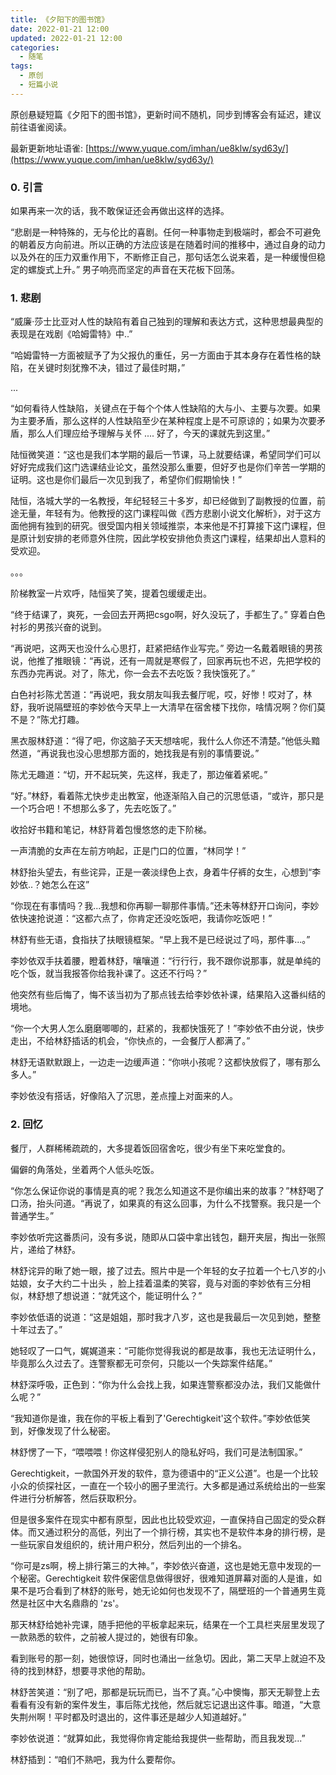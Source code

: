 ```yaml
---
title: 《夕阳下的图书馆》
date: 2022-01-21 12:00
updated: 2022-01-21 12:00
categories: 
  - 随笔
tags: 
  - 原创
  - 短篇小说
---
```


原创悬疑短篇《夕阳下的图书馆》，更新时间不随机，同步到博客会有延迟，建议前往语雀阅读。

<!-- more -->


最新更新地址语雀: [https://www.yuque.com/imhan/ue8klw/syd63y/](https://www.yuque.com/imhan/ue8klw/syd63y/)


### 0. 引言

如果再来一次的话，我不敢保证还会再做出这样的选择。

“悲剧是一种特殊的，无与伦比的喜剧。任何一种事物走到极端时，都会不可避免的朝着反方向前进。所以正确的方法应该是在随着时间的推移中，通过自身的动力以及外在的压力双重作用下，不断修正自己，那句话怎么说来着，是一种缓慢但稳定的螺旋式上升。” 男子响亮而坚定的声音在天花板下回荡。

### 1. 悲剧

“威廉·莎士比亚对人性的缺陷有着自己独到的理解和表达方式，这种思想最典型的表现是在戏剧《哈姆雷特》中..”

“哈姆雷特一方面被赋予了为父报仇的重任，另一方面由于其本身存在着性格的缺陷，在关键时刻犹豫不决，错过了最佳时期，”

...

“如何看待人性缺陷，关键点在于每个个体人性缺陷的大与小、主要与次要。如果为主要矛盾，那么这样的人性缺陷至少在某种程度上是不可原谅的；如果为次要矛盾，那么人们理应给予理解与关怀 .... 好了，今天的课就先到这里。”

陆恒微笑道：“这也是我们本学期的最后一节课，马上就要结课，希望同学们可以好好完成我们这门选课结业论文，虽然没那么重要，但好歹也是你们辛苦一学期的证明。这也是你们最后一次见到我了，希望你们假期愉快！”

陆恒，洛城大学的一名教授，年纪轻轻三十多岁，却已经做到了副教授的位置，前途无量，年轻有为。他教授的这门课程叫做《西方悲剧小说文化解析》，对于这方面他拥有独到的研究。很受国内相关领域推崇，本来他是不打算接下这门课程，但是原计划安排的老师意外住院，因此学校安排他负责这门课程，结果却出人意料的受欢迎。

。。。

阶梯教室一片欢呼，陆恒笑了笑，提着包缓缓走出。

“终于结课了，爽死，一会回去开两把csgo啊，好久没玩了，手都生了。” 穿着白色衬衫的男孩兴奋的说到。

“再说吧，这两天也没什么心思打，赶紧把结作业写完。” 旁边一名戴着眼镜的男孩说，他推了推眼镜：“再说，还有一周就是寒假了，回家再玩也不迟，先把学校的东西办完再说。对了，陈尤，你一会去不去吃饭？我快饿死了。”

白色衬衫陈尤苦道：“再说吧，我女朋友叫我去餐厅呢，哎，好惨！哎对了，林舒，我听说隔壁班的李妙依今天早上一大清早在宿舍楼下找你，啥情况啊？你们莫不是？”陈尤打趣。

黑衣服林舒道：“得了吧，你这脑子天天想啥呢，我什么人你还不清楚。”他低头黯然道，“再说我也没心思想那方面的，她找我是有别的事情要说。”

陈尤无趣道：“切，开不起玩笑，先这样，我走了，那边催着紧呢。”

“好。”林舒，看着陈尤快步走出教室，他逐渐陷入自己的沉思低语，“或许，那只是一个巧合吧！不想那么多了，先去吃饭了。”

收拾好书籍和笔记，林舒背着包慢悠悠的走下阶梯。

一声清脆的女声在左前方响起，正是门口的位置，“林同学！”

林舒抬头望去，有些诧异，正是一袭淡绿色上衣，身着牛仔裤的女生，心想到“李妙依..？她怎么在这”

“你现在有事情吗？我...我想和你再聊一聊那件事情。”还未等林舒开口询问，李妙依快速抢说道：“这都六点了，你肯定还没吃饭吧，我请你吃饭吧！”

林舒有些无语，食指扶了扶眼镜框架。“早上我不是已经说过了吗，那件事...。”

李妙依双手扶着腰，瞪着林舒，嚷嚷道：“行行行，我不跟你说那事，就是单纯的吃个饭，就当我报答你给我补课了。这还不行吗？”

他突然有些后悔了，悔不该当初为了那点钱去给李妙依补课，结果陷入这番纠结的境地。

“你一个大男人怎么磨磨唧唧的，赶紧的，我都快饿死了！”李妙依不由分说，快步走出，不给林舒插话的机会，“你快点的，一会餐厅人都满了。”

林舒无语默默跟上，一边走一边缓声道：“你哄小孩呢？这都快放假了，哪有那么多人。”

李妙依没有搭话，好像陷入了沉思，差点撞上对面来的人。


### 2. 回忆

餐厅，人群稀稀疏疏的，大多提着饭回宿舍吃，很少有坐下来吃堂食的。

偏僻的角落处，坐着两个人低头吃饭。

“你怎么保证你说的事情是真的呢？我怎么知道这不是你编出来的故事？”林舒喝了口汤，抬头问道。“再说了，如果真的有这么回事，为什么不找警察。我只是一个普通学生。”

李妙依听完这番质问，没有多说，随即从口袋中拿出钱包，翻开夹层，掏出一张照片，递给了林舒。

林舒诧异的瞅了她一眼，接了过去。照片中是一个年轻的女子拉着一个七八岁的小姑娘，女子大约二十出头
，脸上挂着温柔的笑容，竟与对面的李妙依有三分相似，林舒想了想说道：“就凭这个，能证明什么？”

李妙依低语的说道：“这是姐姐，那时我才八岁，这也是我最后一次见到她，整整十年过去了。”

她轻叹了一口气，娓娓道来：“可能你觉得我说的都是故事，我也无法证明什么，毕竟那么久过去了。连警察都无可奈何，只能以一个失踪案件结尾。”

林舒深呼吸，正色到：“你为什么会找上我，如果连警察都没办法，我们又能做什么呢？”

“我知道你是谁，我在你的平板上看到了'Gerechtigkeit'这个软件。”李妙依低笑到，好像发现了什么秘密。

林舒愣了一下，“喂喂喂！你这样侵犯别人的隐私好吗，我们可是法制国家。”

Gerechtigkeit，一款国外开发的软件，意为德语中的“正义公道”。也是一个比较小众的侦探社区，一直在一个较小的圈子里流行。大多都是通过系统给出的一些案件进行分析解答，然后获取积分。

但是很多案件在现实中都有原型，因此也比较受欢迎，一直保持自己固定的受众群体。而又通过积分的高低，列出了一个排行榜，其实也不是软件本身的排行榜，是一些玩家自发组织的，统计用户积分，然后列出的一个排名。

“你可是zs啊，榜上排行第三的大神。”，李妙依兴奋道，这也是她无意中发现的一个秘密。Gerechtigkeit 软件保密信息做得很好，很难知道屏幕对面的人是谁，如果不是巧合看到了林舒的账号，她无论如何也发现不了，隔壁班的一个普通男生竟然是社区中大名鼎鼎的 'zs'。

那天林舒给她补完课，随手把他的平板拿起来玩，结果在一个工具栏夹层里发现了一款熟悉的软件，之前被人提过的，她很有印象。

看到账号的那一刻，她很惊讶，同时也涌出一丝急切。因此，第二天早上就迫不及待的找到林舒，想要寻求他的帮助。

林舒苦笑道：“别了吧，那都是玩玩而已，当不了真。”心中懊悔，那天无聊登上去看看有没有新的案件发生，事后陈尤找他，然后就忘记退出这件事。暗道，“大意失荆州啊！平时都及时退出的，这件事还是越少人知道越好。”

李妙依说道：“就算如此，我觉得你肯定能给我提供一些帮助，而且我发现...”

林舒插到：“咱们不熟吧，我为什么要帮你。